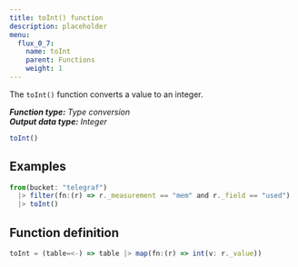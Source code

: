 ```yaml
---
title: toInt() function
description: placeholder
menu:
  flux_0_7:
    name: toInt
    parent: Functions
    weight: 1
---
```


The `toInt()` function converts a value to an integer.

_**Function type:** Type conversion_  
_**Output data type:** Integer_

```js
toInt()
```

## Examples
```js
from(bucket: "telegraf")
  |> filter(fn:(r) => r._measurement == "mem" and r._field == "used")
  |> toInt()
```

## Function definition
```js
toInt = (table=<-) => table |> map(fn:(r) => int(v: r._value))
```
